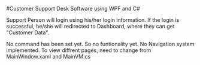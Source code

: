 #Customer Support Desk Software using WPF and C#

Support Person will login using his/her login information.
If the login is successful, he/she will redirected to Dashboard, where they can get "Customer Data".

No command has been set yet. So no funtionality yet.
No Navigation system implemented. To view diffrent pages, need to change from MainWindow.xaml and MainVM.cs
